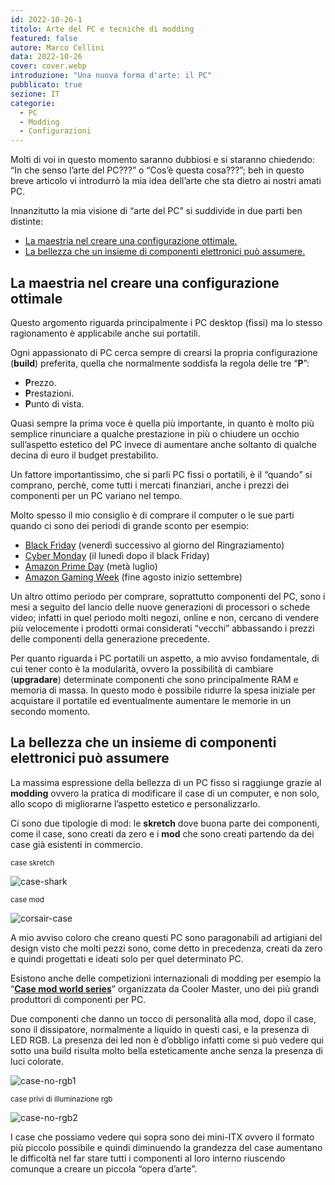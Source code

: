 ```yaml
---
id: 2022-10-26-1
titolo: Arte del PC e tecniche di modding
featured: false
autore: Marco Cellini
data: 2022-10-26
cover: cover.webp
introduzione: "Una nuova forma d'arte: il PC"
pubblicato: true
sezione: IT
categorie:
  - PC
  - Modding
  - Configurazioni
---
```


Molti di voi in questo momento saranno dubbiosi e si staranno chiedendo: “In che senso l’arte del PC???” o “Cos’è questa cosa???”; beh in questo breve articolo vi introdurrò la mia idea dell’arte che sta dietro ai nostri amati PC. 

Innanzitutto la mia visione di “arte del PC” si suddivide in due parti ben distinte:
- <a href="#configurazione" title="configurazione del PC">La maestria nel creare una configurazione ottimale.</a>
- <a href="#modding" title="il modding">La bellezza che un insieme di componenti elettronici può assumere.</a>

## La maestria nel creare una configurazione ottimale 

Questo argomento riguarda principalmente i PC desktop (fissi) ma lo stesso ragionamento è applicabile anche sui portatili.

Ogni appassionato di PC cerca sempre di crearsi la propria configurazione (**build**) preferita, quella che normalmente soddisfa la regola delle tre “**P**”:

- **P**rezzo.
- **P**restazioni.
- **P**unto di vista.

Quasi sempre la prima voce è quella più importante, in quanto è molto più semplice rinunciare a qualche prestazione in più o chiudere un occhio sull’aspetto estetico del PC invece di aumentare anche soltanto di qualche decina di euro il budget prestabilito.

Un fattore importantissimo, che si parli PC fissi o portatili, è il “quando” si comprano, perchè, come tutti i mercati finanziari, anche i prezzi dei componenti per un PC variano nel tempo.

Molto spesso il mio consiglio è di comprare il computer o le sue parti quando ci sono dei periodi di grande sconto per esempio:

- <a href="https://www.google.com/search?q=black+friday&rlz=1C1CHBF_itIT974IT974&oq=blac&aqs=chrome.0.69i59j69i57j35i19i39j0i20i131i263i433i512j0i67l3j46i20i131i263i433i512j0i67l2.1593j1j7&sourceid=chrome&ie=UTF-8" target="blank" title="black friday">Black Friday</a> (venerdì successivo al giorno del Ringraziamento)
- <a href="https://www.google.com/search?q=cyber+monday&rlz=1C1CHBF_itIT974IT974&sxsrf=ALiCzsZ1CnkOYLzvfcUSs1VqwUHMXWdIug%3A1666627709549&ei=fbhWY-KLIcW8xc8PiNSOmAQ&ved=0ahUKEwiivuaEoPn6AhVFXvEDHQiqA0MQ4dUDCA8&uact=5&oq=cyber+monday&gs_lcp=Cgdnd3Mtd2l6EAMyBAgjECcyBAgjECcyEAgAEIAEEIcCELEDEIMBEBQyCwgAEIAEELEDEIMBMgUIABCABDIECAAQQzIFCAAQgAQyBQgAEIAEMgUIABCABDIFCAAQgAQ6CggAEEcQ1gQQsAM6DQgAEOQCENYEELADGAFKBAhNGAFKBAhBGABKBAhGGAFQqgNYoARghgZoAXABeACAAVmIAacBkgEBMpgBAKABAcgBDcABAdoBBggBEAEYCQ&sclient=gws-wiz" target="blank" title="cyber monday">Cyber Monday</a> (il lunedì dopo il black Friday)
- <a href="https://www.amazon.it/primeday" target="blank" title="amazon prime day">Amazon Prime Day</a> (metà luglio)
- <a href="https://www.amazon.it/b?ie=UTF8&node=17727355031" target="blank" title="amazon gaming week">Amazon Gaming Week</a> (fine agosto inizio settembre)

Un altro ottimo periodo per comprare, soprattutto componenti del PC, sono i mesi a seguito del lancio delle nuove generazioni di processori o schede video; infatti in quel periodo molti negozi, online e non, cercano di vendere più velocemente i prodotti ormai considerati “vecchi” abbassando i prezzi delle componenti della generazione precedente. 

Per quanto riguarda i PC portatili un aspetto, a mio avviso fondamentale, di cui tener conto è la modularità, ovvero la possibilità di cambiare (**upgradare**) determinate componenti che sono principalmente RAM e memoria di massa. In questo modo è possibile ridurre la spesa iniziale per acquistare il portatile ed eventualmente aumentare le memorie in un secondo momento.
## La bellezza che un insieme di componenti elettronici può assumere

La massima espressione della bellezza di un PC fisso si raggiunge grazie al **modding** ovvero la pratica di modificare il case di un computer, e non solo, allo scopo di migliorarne l’aspetto estetico e personalizzarlo.

Ci sono due tipologie di mod: le **skretch** dove buona parte dei componenti, come il case, sono creati da zero e i **mod**  che sono creati partendo da dei case già esistenti in commercio.

<small>case skretch</small>

![case-shark](/img/posts/arte-del-pc-e-tecniche-di-modding/case-shark.webp)

<small>case mod</small>

![corsair-case](/img/posts/arte-del-pc-e-tecniche-di-modding/corsair-case.webp)


A mio avviso coloro che creano questi PC sono paragonabili ad artigiani del design visto che molti pezzi sono, come detto in precedenza, creati da zero e quindi progettati e ideati solo per quel determinato PC.

Esistono anche delle competizioni internazionali di modding per esempio la “<a href="https://community.coolermaster.com/cmws/?doing_wp_cron=1666433909.3712489604949951171875" target="blank" title="Case mod world series"><b>Case mod world series</b></a>” organizzata da Cooler Master, uno dei più grandi produttori di componenti per PC.

Due componenti che danno un tocco di personalità alla mod, dopo il case, sono il dissipatore, normalmente a liquido in questi casi, e la presenza di LED RGB. La presenza dei led non è d’obbligo infatti come si può vedere qui sotto una build risulta molto bella esteticamente anche senza la presenza di luci colorate.

![case-no-rgb1](/img/posts/arte-del-pc-e-tecniche-di-modding/case-no-rgb1.webp)

<small>case privi di illuminazione rgb</small>

![case-no-rgb2](/img/posts/arte-del-pc-e-tecniche-di-modding/case-no-rgb2.webp)

I case che possiamo vedere qui sopra sono dei mini-ITX ovvero il formato più piccolo possibile e quindi diminuendo la grandezza del case aumentano le difficoltà nel far stare tutti i componenti al loro interno riuscendo comunque a creare un piccola “opera d’arte”.